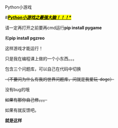 Python小游戏

#*****<mark><u>Python小游戏之最强大脑！！！*</u></mark>*****




请一定再打开之前要再cmd运行**pip install pygame**





和**pip install pgzreo**






这样游戏才能运行！







只是我在编程课上做的一个小东西。。。






包含三个问题库，可以自己在代码中切换






~~（不要问为什么有我的世界问题库，问就是我爱玩-doge）~~





没有bug的哦


~~如果有那你自己修。。。~~


如果有就反馈吧。


**就是这样**
